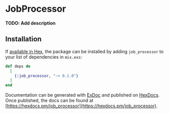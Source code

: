 # JobProcessor

**TODO: Add description**

## Installation

If [available in Hex](https://hex.pm/docs/publish), the package can be installed
by adding `job_processor` to your list of dependencies in `mix.exs`:

```elixir
def deps do
  [
    {:job_processor, "~> 0.1.0"}
  ]
end
```

Documentation can be generated with [ExDoc](https://github.com/elixir-lang/ex_doc)
and published on [HexDocs](https://hexdocs.pm). Once published, the docs can
be found at [https://hexdocs.pm/job_processor](https://hexdocs.pm/job_processor).

